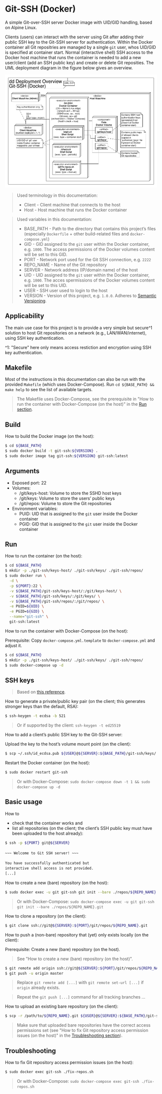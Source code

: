 # Git-SSH (Docker)

A simple Git-over-SSH server Docker image with UID/GID handling, based on
Alpine Linux.

Clients (users) can interact with the server using Git after adding their
public SSH key to the Git-SSH server for authentication.
Within the Docker container all Git repositries are managed by a single `git`
user, whos UID/GID is specified at container start.
Normal (interactive shell) SSH access to the Docker host machine that runs the
container is needed to add a new user/client (add an SSH public key) and create
or delete Git reposities.
The UML deployment diagram in the figure below gives an overview.

![UML deployment diagram](./uml-dd-deployment-overview.png "UML deployment diagram")
 
> Used terminology in this documentation:
> * Client - Client machine that connects to the host
> * Host - Host machine that runs the Docker container

> Used variables in this documentation:
> * BASE_PATH - Path to the directory that contains this project’s files
>   (especially `Dockerfile` + other build-related files and
>   `docker-compose.yml`)
> * GID - GID assigned to the `git` user within the Docker container, e.g.
>   `1000`.
>   The access permissions of the Docker volumes content will be set to this
>   GID.
> * PORT - Network port used for the Git SSH connection, e.g. `2222`
> * REPO_NAME - Name of the Git repository
> * SERVER - Network address (IP/domain name) of the host
> * UID - UID assigned to the `git` user within the Docker container, e.g.
>   `1000`.
>   The acces spermissions of the Docker volumes content will be set to this
>   UID.
> * USER - SSH user used to login to the host
> * VERSION - Version of this project, e.g. `1.0.0`.
>   Adheres to [Semantic Versioning](https://semver.org).

## Applicability

The main use case for this project is to provide a very simple but secure^1
solution to host Git repositories on a network (e.g., LAN/WAN/internet), using
SSH key authentication.

^1: "Secure" here only means access restiction and encryption using SSH key
authentication.

## Makefile

Most of the instructions in this documentation can also be run with the
provided `Makefile` (which uses Docker-Compose).
Run `cd ${BASE_PATH} && make help` to see the list of available targets.

> The Makefile uses Docker-Compose, see the prerequisite in "How to run the
> container with Docker-Compose (on the host)" in the [Run section](#run).

## Build

How to build the Docker image (on the host):

```sh
$ cd ${BASE_PATH}
$ sudo docker build -t git-ssh:${VERSION} .
$ sudo docker image tag git-ssh:${VERSION} git-ssh:latest
```

## Arguments

* Exposed port: 22
* Volumes:
    * /git/keys-host: Volume to store the SSHD host keys
    * /git/keys: Volume to store the users’ public keys
    * /git/repos: Volume to store the Git repositories
* Environment variables:
    * PUID: UID that is assigned to the `git` user inside the Docker container
    * PGID: GID that is assigned to the `git` user inside the Docker container

## Run

How to run the container (on the host):

```sh
$ cd ${BASE_PATH}
$ mkdir -p ./git-ssh/keys-host/ ./git-ssh/keys/ ./git-ssh/repos/
$ sudo docker run \
  -d \
  -p ${PORT}:22 \
  -v ${BASE_PATH}/git-ssh/keys-host/:/git/keys-host/ \
  -v ${BASE_PATH}/git-ssh/keys/:/git/keys/ \
  -v ${BASE_PATH}/git-ssh/repos/:/git/repos/ \
  -e PUID=${UID} \
  -e PGID=${GID} \
  --name="git-ssh" \
  git-ssh:latest
```

How to run the container with Docker-Compose (on the host):

Prerequisite:
Copy `docker-compose.yml.template` to `docker-compose.yml` and adjust it.

```sh
$ cd ${BASE_PATH}
$ mkdir -p ./git-ssh/keys-host/ ./git-ssh/keys/ ./git-ssh/repos/
$ sudo docker-compose up -d
```

## SSH keys

> Based on [this reference](https://www.ssh.com/ssh/keygen/).

How to generate a private/public key pair (on the client; this generates
stronger keys than the default, RSA):

```sh
$ ssh-keygen -t ecdsa -b 521
```

> Or if supported by the client:
> `ssh-keygen -t ed25519`

How to add a client’s public SSH key to the Git-SSH server:

Upload the key to the host’s volume mount point (on the client):

```sh
$ scp ~/.ssh/id_ecdsa.pub ${USER}@${SERVER}:${BASE_PATH}/git-ssh/keys/
```

Restart the Docker container (on the host):

```sh
$ sudo docker restart git-ssh
```

> Or with Docker-Compose:
> `sudo docker-compose down -t 1 && sudo docker-compose up -d`

## Basic usage

How to
* check that the container works and
* list all repositories
(on the client; the client’s SSH public key must have been uploaded to the host
already):

```sh
$ ssh -p ${PORT} git@${SERVER}

~~~ Welcome to Git SSH server! ~~~

You have successfully authenticated but
interactive shell access is not provided.
[...]
```

How to create a new (bare) repository (on the host):

```sh
$ sudo docker exec -u git git-ssh git init --bare ./repos/${REPO_NAME}.git
```

> Or with Docker-Compose:
> `sudo docker-compose exec -u git git-ssh git init --bare ./repos/${REPO_NAME}.git`

How to clone a repository (on the client):

```sh
$ git clone ssh://git@${SERVER}:${PORT}/git/repos/${REPO_NAME}.git
```

How to push a (non-bare) repository that (yet) only exists locally (on the
client):

Prerequisite: Create a new (bare) repository (on the host).

> See "How to create a new (bare) repository (on the host)".

```sh
$ git remote add origin ssh://git@${SERVER}:${PORT}/git/repos/${REPO_NAME}.git
$ git push -u origin master
```

> Replace `git remote add [...]` with `git remote set-url [...]` if `origin`
> already exists.

> Repeat the `git push [...]` command for all tracking branches ...

How to upload an existing bare repository (on the client):

```sh
$ scp -r /path/to/${REPO_NAME}.git ${USER}@${SERVER}:${BASE_PATH}/git-ssh/repos/
```

> Make sure that uploaded bare repositories have the correct access permissions
> set (see "How to fix Git repository access permission issues (on the host)"
> in the [Troubleshooting section](#troubleschooting)).

## Troubleshooting

How to fix Git repository access permission issues (on the host):

```sh
$ sudo docker exec git-ssh ./fix-repos.sh
```

> Or with Docker-Compose:
> `sudo docker-compose exec git-ssh ./fix-repos.sh`
